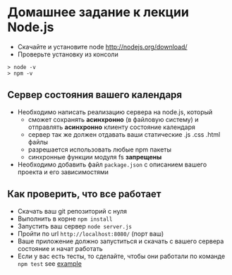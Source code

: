 # Домашнее задание к лекции Node.js

  - Скачайте и установите node http://nodejs.org/download/
  - Проверьте установку из консоли
  
```
> node -v
> npm -v
```

## Сервер состояния вашего календаря

  - Необходимо написать реализацию сервера на node.js, который 
     - сможет сохранять **асинхронно** (в файловую систему) и отправлять **асинхронно** клиенту состояние календаря
     - сервер так же должен отдавать ваши статические .js .css .html файлы
     - разрешается использовать любые npm пакеты
     - синхронные функции модуля fs **запрещены**
  - Необходимо добавить файл `package.json` с описанием вашего проекта и его зависимостями

## Как проверить, что все работает

  - Скачать ваш git репозиторий с нуля
  - Выполнить в корне `npm install`
  - Запустить ваш сервер `node server.js`
  - Пройти по url `http://localhost:8080/` (порт ваш)
  - Ваше приложение должно запуститься и скачать с вашего сервера состояние и начат работать
  - Если у вас есть тесты, то сделайте, чтобы они работали по команде `npm test` see [example](https://github.com/azproduction/lmd/blob/master/package.json#L13-L15)

